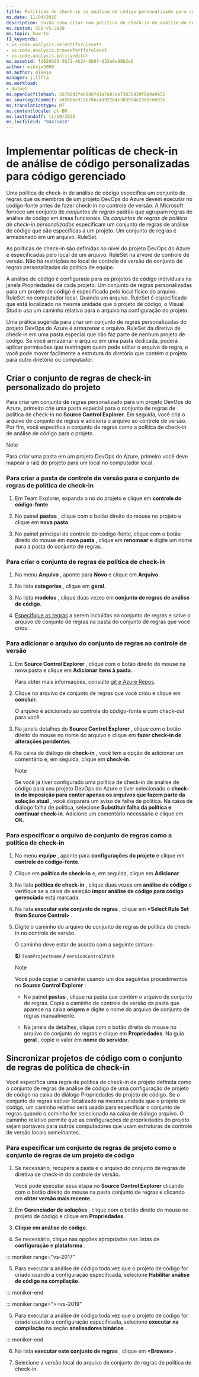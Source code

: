 ```yaml
---
title: Políticas de check-in de análise de código personalizado para código gerenciado
ms.date: 11/04/2016
description: Saiba como criar uma política de check-in de análise de código personalizada. Veja como garantir que o código gerenciado do Visual Studio esteja em conformidade com uma política de projeto DevOps do Azure.
ms.custom: SEO-VS-2020
ms.topic: how-to
f1_keywords:
- vs.code.analysis.selecttfsrulesets
- vs.code.analysis.browsefortfsruleset
- vs.code.analysis.policyeditor
ms.assetid: fd029003-5671-4b24-8b6f-032e0a98b2e8
author: mikejo5000
ms.author: mikejo
manager: jillfra
ms.workload:
- dotnet
ms.openlocfilehash: 567b6d2fe8906fd1a7a07ab73835439f8a9a9955
ms.sourcegitcommit: ed26b6e313b766c4d92764c303954e2385c6693e
ms.translationtype: MT
ms.contentlocale: pt-BR
ms.lasthandoff: 11/10/2020
ms.locfileid: "94435418"
---
```

# <a name="implement-custom-code-analysis-check-in-policies-for-managed-code"></a>Implementar políticas de check-in de análise de código personalizadas para código gerenciado

Uma política de check-in de análise de código especifica um conjunto de regras que os membros de um projeto DevOps do Azure devem executar no código-fonte antes de fazer check-in no controle de versão. A Microsoft fornece um conjunto de *conjuntos de regras* padrão que agrupam regras de análise de código em áreas funcionais. Os *conjuntos de regras de política de check-in personalizados* especificam um conjunto de regras de análise de código que são específicas a um projeto. Um conjunto de regras é armazenado em um arquivo. RuleSet.

As políticas de check-in são definidas no nível do projeto DevOps do Azure e especificadas pelo local de um arquivo. RuleSet na árvore de controle de versão. Não há restrições no local de controle de versão do conjunto de regras personalizadas da política de equipe.

A análise de código é configurada para os projetos de código individuais na janela Propriedades de cada projeto. Um conjunto de regras personalizadas para um projeto de código é especificado pelo local físico do arquivo. RuleSet no computador local. Quando um arquivo. RuleSet é especificado que está localizado na mesma unidade que o projeto de código, o Visual Studio usa um caminho relativo para o arquivo na configuração do projeto.

Uma prática sugerida para criar um conjunto de regras personalizadas do projeto DevOps do Azure é armazenar o arquivo. RuleSet da diretiva de check-in em uma pasta especial que não faz parte de nenhum projeto de código. Se você armazenar o arquivo em uma pasta dedicada, poderá aplicar permissões que restringem quem pode editar o arquivo de regra, e você pode mover facilmente a estrutura do diretório que contém o projeto para outro diretório ou computador.

## <a name="create-the-project-custom-check-in-rule-set"></a>Criar o conjunto de regras de check-in personalizado do projeto

Para criar um conjunto de regras personalizado para um projeto DevOps do Azure, primeiro crie uma pasta especial para o conjunto de regras de política de check-in no **Source Control Explorer**. Em seguida, você cria o arquivo de conjunto de regras e adiciona o arquivo ao controle de versão. Por fim, você especifica o conjunto de regras como a política de check-in de análise de código para o projeto.

> [!NOTE]
> Para criar uma pasta em um projeto DevOps do Azure, primeiro você deve mapear a raiz do projeto para um local no computador local.

### <a name="to-create-the-version-control-folder-for-the-check-in-policy-rule-set"></a>Para criar a pasta de controle de versão para o conjunto de regras de política de check-in

1. Em Team Explorer, expanda o nó do projeto e clique em **controle do código-fonte**.

2. No painel **pastas** , clique com o botão direito do mouse no projeto e clique em **nova pasta**.

3. No painel principal de controle do código-fonte, clique com o botão direito do mouse em **nova pasta** , clique em **renomear** e digite um nome para a pasta do conjunto de regras.

### <a name="to-create-the-check-in-policy-rule-set"></a>Para criar o conjunto de regras de política de check-in

1. No menu **Arquivo** , aponte para **Novo** e clique em **Arquivo**.

2. Na lista **categorias** , clique em **geral**.

3. Na lista **modelos** , clique duas vezes em **conjunto de regras de análise de código**.

4. [Especifique as regras](../code-quality/how-to-create-a-custom-rule-set.md) a serem incluídas no conjunto de regras e salve o arquivo de conjunto de regras na pasta do conjunto de regras que você criou.

### <a name="to-add-the-rule-set-file-to-version-control"></a>Para adicionar o arquivo do conjunto de regras ao controle de versão

1. Em **Source Control Explorer** , clique com o botão direito do mouse na nova pasta e clique em **Adicionar itens à pasta**.

     Para obter mais informações, consulte [git e Azure Repos](/azure/devops/repos/git/overview?view=vsts&preserve-view=true).

2. Clique no arquivo de conjunto de regras que você criou e clique em **concluir**.

     O arquivo é adicionado ao controle do código-fonte e com check-out para você.

3. Na janela detalhes do **Source Control Explorer** , clique com o botão direito do mouse no nome do arquivo e clique em **fazer check-in de alterações pendentes**.

4. Na caixa de diálogo de **check-in** , você tem a opção de adicionar um comentário e, em seguida, clique em **check-in**.

    > [!NOTE]
    > Se você já tiver configurado uma política de check-in de análise de código para seu projeto DevOps do Azure e tiver selecionado o **check-in de imposição para conter apenas os arquivos que fazem parte da solução atual** , você disparará um aviso de falha de política. Na caixa de diálogo falha de política, selecione **Substituir falha da política e continuar check-in**. Adicione um comentário necessário e clique em **OK**.

### <a name="to-specify-the-rule-set-file-as-the-check-in-policy"></a>Para especificar o arquivo de conjunto de regras como a política de check-in

1. No menu **equipe** , aponte para **configurações do projeto** e clique em **controle do código-fonte**.

2. Clique em **política de check-in** e, em seguida, clique em **Adicionar**.

3. Na lista **política de check-in** , clique duas vezes em **análise de código** e verifique se a caixa de seleção **impor análise de código para código gerenciado** está marcada.

4. Na lista **executar este conjunto de regras** , clique em **\<Select Rule Set from Source Control>** .

5. Digite o caminho do arquivo de conjunto de regras de política de check-in no controle de versão.

     O caminho deve estar de acordo com a seguinte sintaxe:

     **$/** `TeamProjectName` **/** `VersionControlPath`

    > [!NOTE]
    > Você pode copiar o caminho usando um dos seguintes procedimentos no **Source Control Explorer** :

    - No painel **pastas** , clique na pasta que contém o arquivo de conjunto de regras. Copie o caminho de controle de versão da pasta que aparece na caixa **origem** e digite o nome do arquivo de conjunto de regras manualmente.

    - Na janela de detalhes, clique com o botão direito do mouse no arquivo do conjunto de regras e clique em **Propriedades**. Na guia **geral** , copie o valor em **nome do servidor**.

## <a name="synchronize-code-projects-to-the-check-in-policy-rule-set"></a>Sincronizar projetos de código com o conjunto de regras de política de check-in

Você especifica uma regra de política de check-in de projeto definida como o conjunto de regras de análise de código de uma configuração de projeto de código na caixa de diálogo Propriedades do projeto de código. Se o conjunto de regras estiver localizado na mesma unidade que o projeto de código, um caminho relativo será usado para especificar o conjunto de regras quando o caminho for selecionado na caixa de diálogo arquivo. O caminho relativo permite que as configurações de propriedades do projeto sejam portáveis para outros computadores que usam estruturas de controle de versão locais semelhantes.

### <a name="to-specify-a-project-rule-set-as-the-rule-set-of-a-code-project"></a>Para especificar um conjunto de regras de projeto como o conjunto de regras de um projeto de código

1. Se necessário, recupere a pasta e o arquivo do conjunto de regras de diretiva de check-in do controle de versão.

   Você pode executar essa etapa no **Source Control Explorer** clicando com o botão direito do mouse na pasta conjunto de regras e clicando em **obter versão mais recente**.

2. Em **Gerenciador de soluções** , clique com o botão direito do mouse no projeto de código e clique em **Propriedades**.

3. **Clique em análise de código**.

4. Se necessário, clique nas opções apropriadas nas listas de **configuração** e **plataforma** .

::: moniker range="vs-2017"

5. Para executar a análise de código toda vez que o projeto de código for criado usando a configuração especificada, selecione **Habilitar análise de código na compilação**.

::: moniker-end

::: moniker range=">=vs-2019"

5. Para executar a análise de código toda vez que o projeto de código for criado usando a configuração especificada, selecione **executar na compilação** na seção **analisadores binários** .

::: moniker-end

6. Na lista **executar este conjunto de regras** , clique em **\<Browse>** .

8. Selecione a versão local do arquivo de conjunto de regras de política de check-in.
